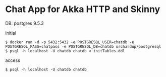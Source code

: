 # Chat App for Akka HTTP and Skinny

DB: postgres 9.5.3

initial
```
$ docker run -d -p 5432:5432 -e POSTGRESQL_USER=chatdb -e POSTGRESQL_PASS=chatpass -e POSTGRESQL_DB=chatdb orchardup/postgresql
$ psql -h localhost -U chatdb chatdb < initTables.ddl
```

access
```
$ psql -h localhost -U chatdb chatdb
```
